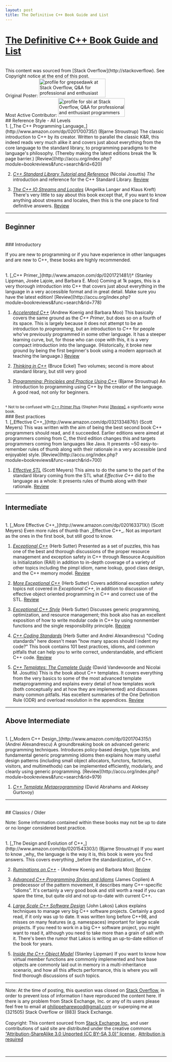 ```yaml
---
layout: post
title: The Definitive C++ Book Guide and List
---
```


<h1>
<a href="http://stackoverflow.com/questions/388242/the-definitive-c-book-guide-and-list" rel="nofollow">The Definitive C++ Book Guide and List</a>  
</h1>  
<br>
This content was sourced from [Stack Overflow](http://stackoverflow). See Copyright notice at the end of this post.  
<br>
Original Poster:  
<a href="http://stackoverflow.com/users/14388/grepsedawk" style="text-decoration: none;">
<img src="http://stackoverflow.com/users/flair/14388.png?theme=clean" width="208" height="58" alt="profile for grepsedawk at Stack Overflow, Q&amp;A for professional and enthusiast programmers" title="profile for grepsedawk at Stack Overflow, Q&amp;A for professional and enthusiast programmers">
</a>  
<br>  
Most Active Contributor:  
<a href="http://stackoverflow.com/users/140719/sbi" style="text-decoration: none;"><img src="http://stackoverflow.com/users/flair/140719.png?theme=clean" width="208" height="58" alt="profile for sbi at Stack Overflow, Q&amp;A for professional and enthusiast programmers" title="profile for sbi at Stack Overflow, Q&amp;A for professional and enthusiast programmers">
</a>  
<br>
## Reference Style - All Levels 
<br>  
 1. [_The C++ Programming Language_](http://www.amazon.com/dp/0201700735/) (Bjarne Stroustrup)  The classic introduction to C++ by its creator. Written to parallel the classic K&R, this indeed reads very much alike it and covers just about everything from the core language to the standard library, to programming paradigms to the language's philosophy. (Thereby making the latest editions break the 1k page barrier.)  [Review](http://accu.org/index.php?module=bookreviews&func=search&rid=620)

 2. [_C++ Standard Library Tutorial and Reference_](http://www.amazon.com/dp/0201379260/) (Nicolai Josuttis)  _The_ introduction and reference for the C++ Standard Library. [Review](http://accu.org/index.php?module=bookreviews&func=search&rid=1075)

 3. [_The C++ IO Streams and Locales_](http://www.amazon.com/dp/0201183951) (Angelika Langer and Klaus Kreft)  There's very little to say about this book except that, if you want to know anything about streams and locales, then this is the one place to find definitive answers. [Review](http://accu.org/index.php?module=bookreviews&func=search&rid=200)

---

## Beginner
<br>
### Introductory
<p>
If you are new to programming or if you have experience in other languages and are new to C++, these books are highly recommended.  
</p>
<br>
 1. [_C++ Primer_](http://www.amazon.com/dp/0201721481/)† (Stanley Lippman, Josée Lajoie, and Barbara E. Moo)  Coming at 1k pages, this is a very thorough introduction into C++ that covers just about everything in the language in a very accessible format and in great detail. Make sure you have the latest edition! [Review](http://accu.org/index.php?module=bookreviews&func=search&rid=778)

 1. [_Accelerated C++_](http://www.amazon.com/dp/020170353X/) (Andrew Koenig and Barbara Moo)  This basically covers the same ground as the _C++ Primer_, but does so on a fourth of its space. This is largely because it does not attempt to be an introduction to *programming*, but an introduction to *C++* for people who've previously programmed in some other language. It has a steeper learning curve, but, for those who can cope with this, it is a very compact introduction into the language. (Historically, it broke new ground by being the first beginner's book using a modern approach at teaching the language.) [Review](http://accu.org/index.php?module=bookreviews&func=search&rid=1185)

 1. [_Thinking in C++_](http://www.amazon.com/dp/0139798099/) (Bruce Eckel)  Two volumes; second is more about standard library, but still very good

 1. [_Programming: Principles and Practice Using C++_](http://www.amazon.com/dp/0321543726) (Bjarne Stroustrup) An introduction to programming using C++ by the creator of the language. A good read, not only for beginners.
<br>
<sub>
† Not to be confused with <a href="http://www.amazon.com/dp/0672326973">C++ Primer Plus</a> (Stephen Prata) <a href="http://accu.org/index.php?module=bookreviews&func=search&rid=1744">[Review]</a>, a significantly worse book.
</sub>  

<br>
### Best practices
<br>
 1. [_Effective C++_](http://www.amazon.com/dp/0321334876/) (Scott Meyers)  This was written with the aim of being the best second book C++ programmers should read, and it succeeded. Earlier editions were aimed at programmers coming from C, the third edition changes this and targets programmers coming from languages like Java. It presents ~50 easy-to-remember rules of thumb along with their rationale in a very accessible (and enjoyable) style. [Review](http://accu.org/index.php?module=bookreviews&func=search&rid=700)

 1. [_Effective STL_](http://www.amazon.com/dp/0201749629/) (Scott Meyers)  This aims to do the same to the part of the standard library coming from the STL what _Effective C++_ did to the language as a whole: It presents rules of thumb along with their rationale. [Review](http://accu.org/index.php?module=bookreviews&func=search&rid=67)

---

## Intermediate
<br>
 1. [_More Effective C++_](http://www.amazon.com/dp/020163371X/) (Scott Meyers) Even more rules of thumb than _Effective C++_. Not as important as the ones in the first book, but still good to know.
  
 1. [_Exceptional C++_](http://www.amazon.com/dp/0201615622/) (Herb Sutter)  Presented as a set of puzzles, this has one of the best and thorough discussions of the proper resource management and exception safety in C++ through Resource Acquisition is Initialization (RAII) in addition to in-depth coverage of a variety of other topics including the pimpl idiom, name lookup, good class design, and the C++ memory model. [Review](http://accu.org/index.php?module=bookreviews&func=search&rid=209)

 1. [_More Exceptional C++_](http://www.amazon.com/dp/020170434X/) (Herb Sutter)  Covers additional exception safety topics not covered in _Exceptional C++_, in addition to discussion of effective object oriented programming in C++ and correct use of the STL. [Review](http://accu.org/index.php?module=bookreviews&func=search&rid=784)

 1. [_Exceptional C++ Style_](http://www.amazon.com/dp/0201760428/) (Herb Sutter)  Discusses generic programming, optimization, and resource management; this book also has an excellent exposition of how to write modular code in C++ by using nonmember functions and the single responsibility principle. [Review](http://accu.org/index.php?module=bookreviews&func=search&rid=107)

 1. [_C++ Coding Standards_](http://www.amazon.com/dp/0321113586/) (Herb Sutter and Andrei Alexandrescu) "Coding standards" here doesn't mean "how many spaces should I indent my code?"  This book contains 101 best practices, idioms, and common pitfalls that can help you to write correct, understandable, and efficient C++ code. [Review](http://accu.org/index.php?module=bookreviews&func=search&rid=1439)

 1. [_C++ Templates: The Complete Guide_](http://www.amazon.com/dp/0201734842/) (David Vandevoorde and Nicolai M. Josuttis) This is _the_ book about C++ templates.  It covers everything from the very basics to some of the most advanced template metaprogramming and explains every detail of how templates work (both conceptually and at how they are implemented) and discusses many common pitfalls.  Has excellent summaries of the One Definition Rule (ODR) and overload resolution in the appendices. [Review](http://accu.org/index.php?module=bookreviews&func=search&rid=506)

---

## Above Intermediate
<br>
 1. [_Modern C++ Design_](http://www.amazon.com/dp/0201704315/) (Andrei Alexandrescu)  A groundbreaking book on advanced generic programming techniques.  Introduces policy-based design, type lists, and fundamental generic programming idioms then explains how many useful design patterns (including small object allocators, functors, factories, visitors, and multimethods) can be implemented efficiently, modularly, and cleanly using generic programming. [Review](http://accu.org/index.php?module=bookreviews&func=search&rid=979)

 1. [_C++ Template Metaprogramming_](http://www.amazon.com/dp/0321227255/) (David Abrahams and Aleksey Gurtovoy)

---
<br>
## Classics / Older
<p>
Note: Some information contained within these books may not be up to date or no longer considered best practice.  
</p>
<br>
 1. [_The Design and Evolution of C++_](http://www.amazon.com/dp/0201543303/) (Bjarne Stroustrup)  If you want to know _why_ the language is the way it is, this book is were you find answers. This covers everything _before the standardization_ of C++.  

 2. [_Ruminations on C++_](http://www.amazon.com/dp/0201423391/) - (Andrew Koenig and Barbara Moo) [Review](http://accu.org/index.php?module=bookreviews&func=search&rid=776)  

 3. [_Advanced C++ Programming Styles and Idioms_](http://www.amazon.com/dp/0201548550/) (James Coplien)  A predecessor of the pattern movement, it describes many C++-specific "idioms". It's certainly a very good book and still worth a read if you can spare the time, but quite old and not up-to-date with current C++. 

 4. [_Large Scale C++ Software Design_](http://www.amazon.com/dp/0201633620) (John Lakos)  Lakos explains techniques to manage very big C++ software projects. Certainly a good read, if it only was up to date. It was written long before C++98, and misses on many features (e.g. namespaces) important for large scale projects. If you need to work in a big C++ software project, you might want to read it, although you need to take more than a grain of salt with it. There's been the rumor that Lakos is writing an up-to-date edition of the book for years. 

 5. [_Inside the C++ Object Model_](http://www.amazon.com/dp/0201834545) (Stanley Lippman)  If you want to know how virtual member functions are commonly implemented and how base objects are commonly laid out in memory in a multi-inheritance scenario, and how all this affects performance, this is where you will find thorough discussions of such topics.

---

Note: At the time of posting, this question was closed on [Stack Overflow](http://stackoverflow), in order to prevent loss of information I have reproduced the content here. If there is any problem from Stack Exchange, Inc. or any of its users please feel free to email at philippeharewood@gmail.com or superping me at (321505) Stack Overflow or (883) Stack Exchange.  
<br>
Copyright: This content sourced from [Stack Exchange,Inc.](http://stackexchange.com) and user contributions of said site are distributed under the creative commons [“Attribution-ShareAlike 3.0 Unported (CC BY-SA 3.0)” license ](http://creativecommons.org/licenses/by-sa/3.0/). [Attribution is required](http://blog.stackoverflow.com/2009/06/attribution-required/)  

<br>

---
